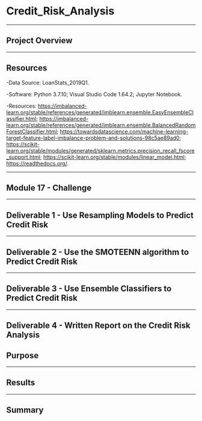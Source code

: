 # Credit_Risk_Analysis

--------------------------------------------------------------------------------------------------------------------------------------------------------------------------------

## **Project Overview**



---------------------------------------------------------------------------------------------------------------------------------------------------------------------------------

## **Resources**

-Data Source: LoanStats_2019Q1.

-Software: Python 3.7.10; Visual Studio Code 1.64.2; Jupyter Notebook.

-Resources: https://imbalanced-learn.org/stable/references/generated/imblearn.ensemble.EasyEnsembleClassifier.html; 
https://imbalanced-learn.org/stable/references/generated/imblearn.ensemble.BalancedRandomForestClassifier.html; 
https://towardsdatascience.com/machine-learning-target-feature-label-imbalance-problem-and-solutions-98c5ae89ad0; 
https://scikit-learn.org/stable/modules/generated/sklearn.metrics.precision_recall_fscore_support.html; 
https://scikit-learn.org/stable/modules/linear_model.html; https://readthedocs.org/.

---------------------------------------------------------------------------------------------------------------------------------------------------------------------------------

## **Module 17 - Challenge** 

---------------------------------------------------------------------------------------------------------------------------------------------------------------------------------

## **Deliverable 1 - Use Resampling Models to Predict Credit Risk**  


---------------------------------------------------------------------------------------------------------------------------------------------------------------------------------

## **Deliverable 2 - Use the SMOTEENN algorithm to Predict Credit Risk**



---------------------------------------------------------------------------------------------------------------------------------------------------------------------------------

## **Deliverable 3 - Use Ensemble Classifiers to Predict Credit Risk**



---------------------------------------------------------------------------------------------------------------------------------------------------------------------------------

## **Deliverable 4 - Written Report on the Credit Risk Analysis**

## **Purpose**




---------------------------------------------------------------------------------------------------------------------------------------------------------------------------------

## **Results**






---------------------------------------------------------------------------------------------------------------------------------------------------------------------------------

## **Summary**


